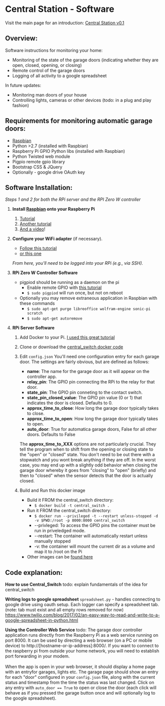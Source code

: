 
Central Station - Software
======================

Visit the main page for an introduction:
[Central Station v0.1](https://github.com/sawyerit/docker_images/tree/master/central_switch)




Overview:
---------

Software instructions for monitoring your home:
* Monitoring of the state of the garage doors (indicating whether they are open, closed, opening, or closing)
* Remote control of the garage doors
* Logging of all activity to a google spreadsheet

In future updates:
* Monitoring man doors of your house
* Controlling lights, cameras or other devices (todo: in a plug and play fashion)

Requirements for monitoring automatic garage doors:
-----

* [Raspbian](http://www.raspbian.org/)
* Python >2.7 (installed with Raspbian)
* Raspberry Pi GPIO Python libs (installed with Raspbian)
* Python Twisted web module
* Pigpio remote gpio library
* Bootstrap CSS & JQuery
* Optionally - google drive OAuth key


Software Installation:
-----

_Steps 1 and 2 for both the RPi server and the RPI Zero W controller_

1. **Install [Raspbian](http://www.raspbian.org/) onto your Raspberry Pi**
    1. [Tutorial](http://www.raspberrypi.org/wp-content/uploads/2012/12/quick-start-guide-v1.1.pdf)
    2. [Another tutorial](http://www.andrewmunsell.com/blog/getting-started-raspberry-pi-install-raspbian)
    3.  [And a video](http://www.youtube.com/watch?v=aTQjuDfEGWc)!

2. **Configure your WiFi adapter** (if necessary).
    
    - [Follow this tutorial](http://www.frodebang.com/post/how-to-install-the-edimax-ew-7811un-wifi-adapter-on-the-raspberry-pi)
    - [or this one](http://www.youtube.com/watch?v=oGbDawnqbP4)

    *From here, you'll need to be logged into your RPi (e.g., via SSH).*

3. **RPi Zero W Controller Software**
    - pigpiod should be running as a daemon on the pi
        - Enable remote GPIO with [this tutorial](https://gpiozero.readthedocs.io/en/stable/remote_gpio.html)
        - `$ sudo pigpiod` will run once, but not on reboot
    - Optionally you may remove extraneous application in Raspbian with these commands
        - `$ sudo apt-get purge libreoffice wolfram-engine sonic-pi scratch`
        - `$ sudo apt-get autoremove`


4. **RPi Server Software**

    1. Add Docker to your Pi.  [I used this great tutorial](https://blog.alexellis.io/getting-started-with-docker-on-raspberry-pi/)
    2. Clone or download the [central_switch docker code](https://github.com/sawyerit/docker_images/tree/master/central_switch)
    3. Edit `config.json`
        You'll need one configuration entry for each garage door.  The settings are fairly obvious, but are defined as follows:
        - **name**: The name for the garage door as it will appear on the controller app.
        - **relay_pin**: The GPIO pin connecting the RPi to the relay for that door.
        - **state_pin**: The GPIO pin conneting to the contact switch.
        - **state_pin_closed_value**: The GPIO pin value (0 or 1) that indicates the door is closed. Defaults to 0.
        - **approx_time_to_close**: How long the garage door typically takes to close.
        - **approx_time_to_open**: How long the garage door typically takes to open.
        - **auto_door**: True for automatica garage doors, False for all other doors.  Defaults to False

        The **approx_time_to_XXX** options are not particularly crucial.  They tell the program when to shift from the opening or closing state to the "open" or "closed" state.  You don't need to be out there with a stopwatch and you wont break anything if they are off.  In the worst case, you may end up with a slightly odd behavior when closing the garage door whereby it goes from "closing" to "open" (briefly) and then to "closed" when the sensor detects that the door is actually closed.

        
    4. Build and Run this docker image
        - Build it FROM the central_switch directory: 
            - `$ docker build -t central_switch .`
        - Run it FROM the central_switch directory:
            - `$ docker run --privileged -t --restart unless-stopped -d -v $PWD:/root -p 8000:8000 central_switch`
            - --privleged: To access the GPIO pins the container must be run in priveledged mode.
            - --restart: The container will automatically restart unless manually stopped
            - -v: the container will mount the current dir as a volume and map it to /root on the Pi
        - Other images can be [found here](https://github.com/alexellis/docker-arm/tree/master/images/armv6)
    

Code explanation:
---

**How to use Central_Switch**
todo: explain fundamentals of the idea for central_switch

**Writing logs to google spreadsheet**
`spreadsheet.py` - handles connecting to google drive using oauth setup.
Each logger can specify a spreadsheet tab. (note: tab must exist and all empty rows removed for now)
https://www.twilio.com/blog/2017/02/an-easy-way-to-read-and-write-to-a-google-spreadsheet-in-python.html


**Using the Controller Web Service**
todo:
The garage door controller application runs directly from the Raspberry Pi as a web service running on port 8000.  It can be used by directing a web browser (on a PC or mobile device) to http://[hostname-or-ip-address]:8000/.  If you want to connect to the raspberry pi from outside your home network, you will need to establish port forwarding in your modem.  
<br>
When the app is open in your web browser, it should display a home page with an entryfor garages, lights etc. The garage page should show an entry for each "door" configured in your `config.json` file, along with the current status and timestamp from the time the status was last changed.  Click on any entry with `auto_door == True` to open or close the door (each click will behave as if you pressed the garage button once and will optionally log to the google spreadsheet).

